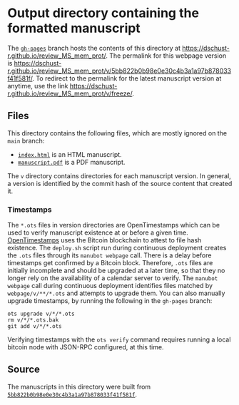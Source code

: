 # Output directory containing the formatted manuscript

The [`gh-pages`](https://github.com/dschust-r/review_MS_mem_prot/tree/gh-pages) branch hosts the contents of this directory at <https://dschust-r.github.io/review_MS_mem_prot/>.
The permalink for this webpage version is <https://dschust-r.github.io/review_MS_mem_prot/v/5bb822b0b98e0e30c4b3a1a97b878033f41f581f/>.
To redirect to the permalink for the latest manuscript version at anytime, use the link <https://dschust-r.github.io/review_MS_mem_prot/v/freeze/>.

## Files

This directory contains the following files, which are mostly ignored on the `main` branch:

+ [`index.html`](index.html) is an HTML manuscript.
+ [`manuscript.pdf`](manuscript.pdf) is a PDF manuscript.

The `v` directory contains directories for each manuscript version.
In general, a version is identified by the commit hash of the source content that created it.

### Timestamps

The `*.ots` files in version directories are OpenTimestamps which can be used to verify manuscript existence at or before a given time.
[OpenTimestamps](https://opentimestamps.org/) uses the Bitcoin blockchain to attest to file hash existence.
The `deploy.sh` script run during continuous deployment creates the `.ots` files through its `manubot webpage` call.
There is a delay before timestamps get confirmed by a Bitcoin block.
Therefore, `.ots` files are initially incomplete and should be upgraded at a later time, so that they no longer rely on the availability of a calendar server to verify.
The `manubot webpage` call during continuous deployment identifies files matched by `webpage/v/**/*.ots` and attempts to upgrade them.
You can also manually upgrade timestamps, by running the following in the `gh-pages` branch:

```shell
ots upgrade v/*/*.ots
rm v/*/*.ots.bak
git add v/*/*.ots
```

Verifying timestamps with the `ots verify` command requires running a local bitcoin node with JSON-RPC configured, at this time.

## Source

The manuscripts in this directory were built from
[`5bb822b0b98e0e30c4b3a1a97b878033f41f581f`](https://github.com/dschust-r/review_MS_mem_prot/commit/5bb822b0b98e0e30c4b3a1a97b878033f41f581f).
